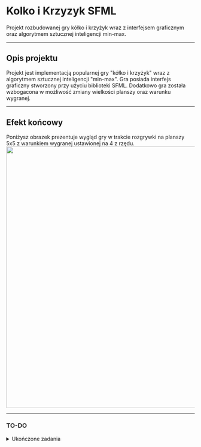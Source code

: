 # Kolko i Krzyzyk SFML
Projekt rozbudowanej gry kółko i krzyżyk wraz z interfejsem graficznym oraz algorytmem sztucznej inteligencji min-max.

---

## Opis projektu
Projekt jest implementacją popularnej gry "kółko i krzyżyk" wraz z algorytmem sztucznej inteligencji "min-max". 
Gra posiada interfejs graficzny stworzony przy użyciu biblioteki SFML.
Dodatkowo gra została wzbogacona w możliwość zmiany wielkości planszy oraz warunku wygranej.

---

## Efekt końcowy
Poniżysz obrazek prezentuje wygląd gry w trakcie rozgrywki na planszy 5x5 z warunkiem wygranej ustawionej na 4 z rzędu.
<img src="https://puu.sh/GcExv/03bdea19a2.png" width="700">

---

### TO-DO

<details>
	<summary>Ukończone zadania</summary>

- [x] 1. Mozliwosc zmiany wielkosci planszy

- [x] 2. Sprawdzanie wygranej dla roznych warunkow wygranej

- [x] 3. Latwiejsze wybieranie pola do postawienia znaku:
	- [x] a. jako cyfra 1-9 (jednak litery a-z)
	- [x] b. odpowiednie wyswietlenie planszy
	
- [x] 4. Interfejs:
    - [x] a. input uzytkownika
	- [x] b. kolory
	- [x] c. menu
	
- [x] 5. Algorytm komputera:
	- zbyt dlugie obliczenia dla 5x5

- [x] 6. Grafika:
	- [x] a. konfiguracja SFML
    - [x] b. przejscie przez menu
    - [x] c. wyswietlanie planszy
    - [x] d. reakcja planszy
	- [x] e. informacje o grze
	- [x] f. end game screen
	- [x] g. restart gry
    - [x] h. kursor

- [x] 7. Ogarnac maina()

- [x] 8. Komentarze:
    - [x] a. GameMaster
    - [x] b. Plansza
    - [x] c. Pole
	
</details>
